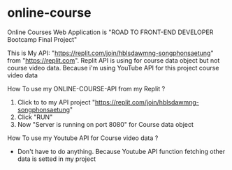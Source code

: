 # online-course

Online Courses Web Application is "ROAD TO FRONT-END DEVELOPER Bootcamp Final Project"

This is My API: "https://replit.com/join/hblsdawmng-songphonsaetung" from "https://replit.com".
Replit API is using for course data object but not course video data. 
Because i'm using YouTube API for this project course video data

How To use my ONLINE-COURSE-API from my Replit ?
1. Click to to my API project "https://replit.com/join/hblsdawmng-songphonsaetung"
2. Click "RUN"
3. Now "Server is running on port 8080" for Course data object

How To use my Youtube API for Course video data ?
- Don't have to do anything.
  Because Youtube API function fetching other data
  is setted in my project
